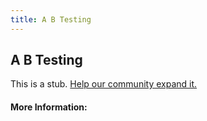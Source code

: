 ```yaml
---
title: A B Testing
---
```


## A B Testing

This is a stub. [Help our community expand it.](https://github.com/freeCodeCamp/guide-articles/tree/master/articles/User-Experience-Design/A-B-Testing/index.md)

<!-- The article goes here, in GitHub-flavored Markdown. Feel free to add YouTube videos, images, and CodePen/JSBin embeds  -->

#### More Information:
<!-- Please add any articles you think might be helpful to read before writing the article -->


